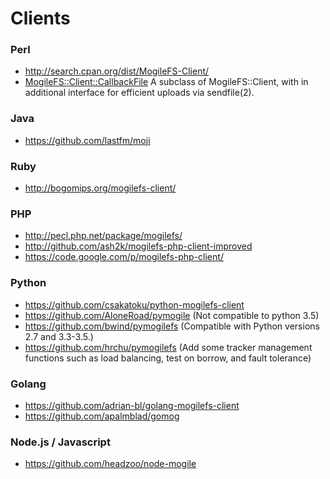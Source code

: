 # Clients

### Perl ###
  * http://search.cpan.org/dist/MogileFS-Client/
  * [MogileFS::Client::CallbackFile](http://search.cpan.org/dist/MogileFS-Client-Async/lib/MogileFS/Client/CallbackFile.pm) A subclass of MogileFS::Client, with in additional interface for efficient uploads via sendfile(2).

### Java ###
  * https://github.com/lastfm/moji

### Ruby ###
  * http://bogomips.org/mogilefs-client/
  
### PHP ###
  * http://pecl.php.net/package/mogilefs/
  * http://github.com/ash2k/mogilefs-php-client-improved
  * https://code.google.com/p/mogilefs-php-client/
  
### Python ###
  * https://github.com/csakatoku/python-mogilefs-client
  * https://github.com/AloneRoad/pymogile (Not compatible to python 3.5)
  * https://github.com/bwind/pymogilefs (Compatible with Python versions 2.7 and 3.3-3.5.)
  * https://github.com/hrchu/pymogilefs (Add some tracker management functions such as load balancing, test on borrow, and fault tolerance)

### Golang ###
  * https://github.com/adrian-bl/golang-mogilefs-client
  * https://github.com/apalmblad/gomog

### Node.js / Javascript ###
  * https://github.com/headzoo/node-mogile
